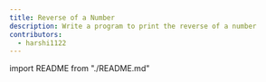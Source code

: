```yaml
---
title: Reverse of a Number
description: Write a program to print the reverse of a number
contributors:
  - harshi1122
---
```


import README from "./README.md"

<README />
